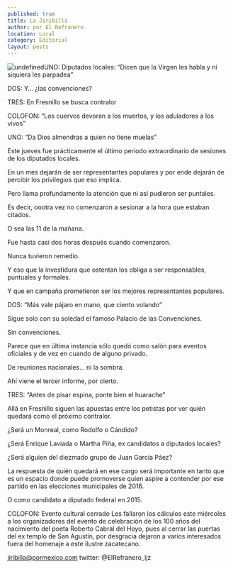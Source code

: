 ```yaml
---
published: true
title: La Jiribilla
author: por El Refranero
location: Local
category: Editorial
layout: posts
---
```


![undefined](http://i.imgur.com/G0m2C8Hm.jpg)UNO: Diputados locales: “Dicen que la Virgen les habla y ni siquiera les parpadea”

DOS: Y… ¿las convenciones?

TRES: En Fresnillo se busca contralor

COLOFON: “Los cuervos devoran a los muertos, y los aduladores a los vivos”


UNO: “Da Dios almendras a quien no tiene muelas”

Este jueves fue prácticamente el último periodo extraordinario de sesiones de los diputados locales.

En un mes dejarán de ser representantes populares y por ende dejarán de percibir los privilegios que eso implica.

Pero llama profundamente la atención que ni así pudieron ser puntales.

Es decir, oootra vez no comenzaron a sesionar a la hora que estaban citados.

O sea las 11 de la mañana.

Fue hasta casi dos horas después cuando comenzaron.

Nunca tuvieron remedio.

Y eso que la investidura que ostentan los obliga a ser responsables, puntuales y formales.

Y que en campaña prometieron ser los mejores representantes populares.


DOS: “Más vale pájaro en mano, que ciento volando”

Sigue solo con su soledad el famoso Palacio de las Convenciones.

Sin convenciones.

Parece que en última instancia sólo quedó como salón para eventos oficiales y de vez en cuando de alguno privado.

De reuniones nacionales… ni la sombra.

Ahí viene el tercer informe, por cierto.

TRES: “Antes de pisar espina, ponte bien el huarache”

Allá en Fresnillo siguen las apuestas entre los petistas por ver quién quedará como el próximo contralor.

¿Será un Monreal, como Rodolfo o Cándido?

¿Será Enrique Laviada o Martha Piña, ex candidatos a diputados locales?

¿Será alguien del diezmado grupo de Juan García Páez?

La respuesta de quién quedará en ese cargo será importante en tanto que es un espacio donde puede promoverse quien aspire a contender por ese partido en las elecciones municipales de 2016.

O como candidato a diputado federal en 2015.

COLOFON: Evento cultural cerrado
Les fallaron los cálculos este miércoles a los organizadores del evento de celebración de los 100 años del nacimiento del poeta Roberto Cabral del Hoyo, pues al cerrar las puertas del ex templo de San Agustín, por desgracia dejaron a varios interesados fuera del homenaje a este ilustre zacatecano.

jiribilla@pormexico.com
twitter: @ElRefranero_ljz
